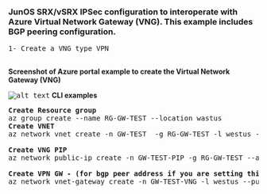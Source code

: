 ### JunOS SRX/vSRX IPSec configuration to interoperate with Azure Virtual Network Gateway (VNG). This example includes BGP peering configuration.

<pre lang= >
1- Create a VNG type VPN

</pre>

**Screenshot of Azure portal example to create the Virtual Network Gateway (VNG)**

<kbd>![alt text](https://github.com/ManCalAzure/AzureLabs/blob/master/JunOS-To-Azure-VNG-IPSec%2BBGP/gw-view.png)</kbd>
<b>**CLI examples**</b>
<pre lang= >
<b>Create Resource group</b>
az group create --name RG-GW-TEST --location wastus
<b>Create VNET</b>
az network vnet create -n GW-TEST  -g RG-GW-TEST -l westus --address-prefix 10.225.0.0/16  --subnet-name GatewaySubnet --subnet-prefix 10.225.254.0/24

<b>Create VNG PIP</b>
az network public-ip create -n GW-TEST-PIP -g RG-GW-TEST --allocation-method Dynamic 

<b>Create VPN GW - (for bgp peer address if you are setting this yourself grab the highest IP in the GatewaySubnet range .254)</b>
az network vnet-gateway create -n GW-TEST-VNG -l westus --public-ip-address GW-TEST-PIP -g RG-GW-TEST --vnet GW-TEST --gateway-type Vpn --sku VpnGw1 --vpn-type RouteBased --asn 65002 --bgp-peer-address 10.225.254.254 --no-wait
</pre>
